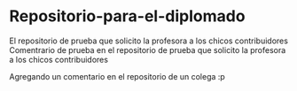 # Repositorio-para-el-diplomado
El repositorio de prueba que solicito la profesora a los chicos contribuidores
Comentrario de prueba en el repositorio de prueba que solicito la profesora a los chicos contribuidores

Agregando un comentario en el repositorio de un colega :p